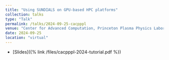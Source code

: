 ```yaml
---
title: "Using SUNDIALS on GPU-based HPC platforms"
collection: talks
type: "Talk"
permalink: /talks/2024-09-25-cacpppl
venue: "Center for Advanced Computation, Princeton Plasma Physics Laboratory"
date: 2024-09-25
location: "virtual"
---
```


* [Slides]({% link /files/cacpppl-2024-tutorial.pdf %})
